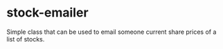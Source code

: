 # stock-emailer
Simple class that can be used to email someone current share prices of a list of stocks.
